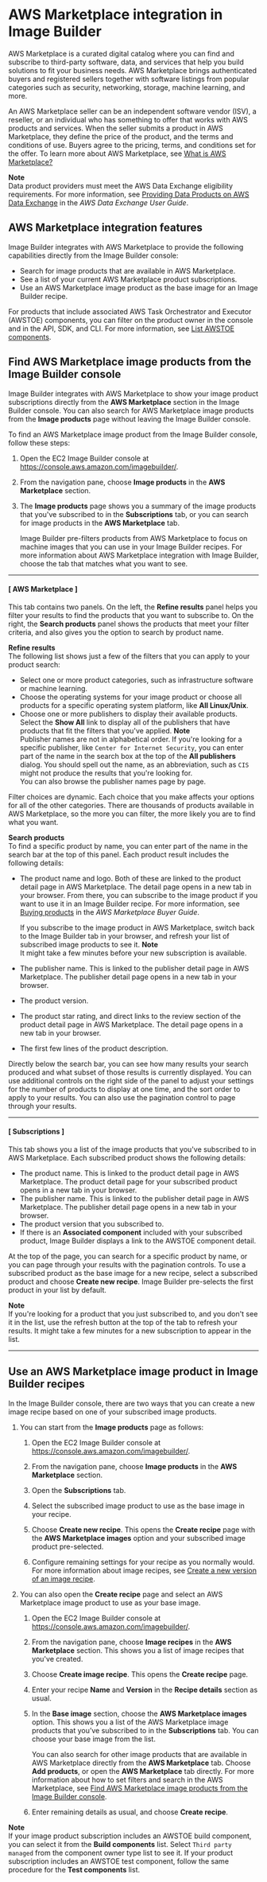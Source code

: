 # AWS Marketplace integration in Image Builder<a name="integ-marketplace"></a>

AWS Marketplace is a curated digital catalog where you can find and subscribe to third\-party software, data, and services that help you build solutions to fit your business needs\. AWS Marketplace brings authenticated buyers and registered sellers together with software listings from popular categories such as security, networking, storage, machine learning, and more\.

An AWS Marketplace seller can be an independent software vendor \(ISV\), a reseller, or an individual who has something to offer that works with AWS products and services\. When the seller submits a product in AWS Marketplace, they define the price of the product, and the terms and conditions of use\. Buyers agree to the pricing, terms, and conditions set for the offer\. To learn more about AWS Marketplace, see [What is AWS Marketplace?](https://docs.aws.amazon.com/marketplace/latest/buyerguide/what-is-marketplace.html)

**Note**  
Data product providers must meet the AWS Data Exchange eligibility requirements\. For more information, see [Providing Data Products on AWS Data Exchange](https://docs.aws.amazon.com/marketplace/latest/userguide/providing-data-sets.html) in the *AWS Data Exchange User Guide*\.

## AWS Marketplace integration features<a name="integ-marketplace-features"></a>

Image Builder integrates with AWS Marketplace to provide the following capabilities directly from the Image Builder console:
+ Search for image products that are available in AWS Marketplace\.
+ See a list of your current AWS Marketplace product subscriptions\.
+ Use an AWS Marketplace image product as the base image for an Image Builder recipe\.

For products that include associated AWS Task Orchestrator and Executor \(AWSTOE\) components, you can filter on the product owner in the console and in the API, SDK, and CLI\. For more information, see [List AWSTOE components](component-details.md#list-components)\.

## Find AWS Marketplace image products from the Image Builder console<a name="integ-marketplace-find"></a>

Image Builder integrates with AWS Marketplace to show your image product subscriptions directly from the **AWS Marketplace** section in the Image Builder console\. You can also search for AWS Marketplace image products from the **Image products** page without leaving the Image Builder console\.

To find an AWS Marketplace image product from the Image Builder console, follow these steps:

1. Open the EC2 Image Builder console at [https://console\.aws\.amazon\.com/imagebuilder/](https://console.aws.amazon.com/imagebuilder/)\.

1. From the navigation pane, choose **Image products** in the **AWS Marketplace** section\.

1. The **Image products** page shows you a summary of the image products that you've subscribed to in the **Subscriptions** tab, or you can search for image products in the **AWS Marketplace** tab\.

   Image Builder pre\-filters products from AWS Marketplace to focus on machine images that you can use in your Image Builder recipes\. For more information about AWS Marketplace integration with Image Builder, choose the tab that matches what you want to see\.

------
#### [ AWS Marketplace ]

   This tab contains two panels\. On the left, the **Refine results** panel helps you filter your results to find the products that you want to subscribe to\. On the right, the **Search products** panel shows the products that meet your filter criteria, and also gives you the option to search by product name\.

**Refine results**  
The following list shows just a few of the filters that you can apply to your product search:
   + Select one or more product categories, such as infrastructure software or machine learning\.
   + Choose the operating systems for your image product or choose all products for a specific operating system platform, like **All Linux/Unix**\.
   + Choose one or more publishers to display their available products\. Select the **Show All** link to display all of the publishers that have products that fit the filters that you've applied\.
**Note**  
Publisher names are not in alphabetical order\. If you're looking for a specific publisher, like `Center for Internet Security`, you can enter part of the name in the search box at the top of the **All publishers** dialog\. You should spell out the name, as an abbreviation, such as `CIS` might not produce the results that you're looking for\.  
You can also browse the publisher names page by page\.

   Filter choices are dynamic\. Each choice that you make affects your options for all of the other categories\. There are thousands of products available in AWS Marketplace, so the more you can filter, the more likely you are to find what you want\.

**Search products**  
To find a specific product by name, you can enter part of the name in the search bar at the top of this panel\. Each product result includes the following details:
   + The product name and logo\. Both of these are linked to the product detail page in AWS Marketplace\. The detail page opens in a new tab in your browser\. From there, you can subscribe to the image product if you want to use it in an Image Builder recipe\. For more information, see [Buying products](https://docs.aws.amazon.com/marketplace/latest/buyerguide/buyer-subscribing-to-products.html) in the *AWS Marketplace Buyer Guide*\.

     If you subscribe to the image product in AWS Marketplace, switch back to the Image Builder tab in your browser, and refresh your list of subscribed image products to see it\.
**Note**  
It might take a few minutes before your new subscription is available\.
   + The publisher name\. This is linked to the publisher detail page in AWS Marketplace\. The publisher detail page opens in a new tab in your browser\.
   + The product version\.
   + The product star rating, and direct links to the review section of the product detail page in AWS Marketplace\. The detail page opens in a new tab in your browser\.
   + The first few lines of the product description\.

   Directly below the search bar, you can see how many results your search produced and what subset of those results is currently displayed\. You can use additional controls on the right side of the panel to adjust your settings for the number of products to display at one time, and the sort order to apply to your results\. You can also use the pagination control to page through your results\.

------
#### [ Subscriptions ]

   This tab shows you a list of the image products that you've subscribed to in AWS Marketplace\. Each subscribed product shows the following details:
   + The product name\. This is linked to the product detail page in AWS Marketplace\. The product detail page for your subscribed product opens in a new tab in your browser\.
   + The publisher name\. This is linked to the publisher detail page in AWS Marketplace\. The publisher detail page opens in a new tab in your browser\.
   + The product version that you subscribed to\.
   + If there is an **Associated component** included with your subscribed product, Image Builder displays a link to the AWSTOE component detail\.

   At the top of the page, you can search for a specific product by name, or you can page through your results with the pagination controls\. To use a subscribed product as the base image for a new recipe, select a subscribed product and choose **Create new recipe**\. Image Builder pre\-selects the first product in your list by default\.

**Note**  
If you're looking for a product that you just subscribed to, and you don't see it in the list, use the refresh button at the top of the tab to refresh your results\. It might take a few minutes for a new subscription to appear in the list\.

------

## Use an AWS Marketplace image product in Image Builder recipes<a name="integ-marketplace-base-image"></a>

In the Image Builder console, there are two ways that you can create a new image recipe based on one of your subscribed image products\.

1. You can start from the **Image products** page as follows:

   1. Open the EC2 Image Builder console at [https://console\.aws\.amazon\.com/imagebuilder/](https://console.aws.amazon.com/imagebuilder/)\.

   1. From the navigation pane, choose **Image products** in the **AWS Marketplace** section\.

   1. Open the **Subscriptions** tab\.

   1. Select the subscribed image product to use as the base image in your recipe\.

   1. Choose **Create new recipe**\. This opens the **Create recipe** page with the **AWS Marketplace images** option and your subscribed image product pre\-selected\.

   1. Configure remaining settings for your recipe as you normally would\. For more information about image recipes, see [Create a new version of an image recipe](create-image-recipes.md)\.

1. You can also open the **Create recipe** page and select an AWS Marketplace image product to use as your base image\.

   1. Open the EC2 Image Builder console at [https://console\.aws\.amazon\.com/imagebuilder/](https://console.aws.amazon.com/imagebuilder/)\.

   1. From the navigation pane, choose **Image recipes** in the **AWS Marketplace** section\. This shows you a list of image recipes that you've created\.

   1. Choose **Create image recipe**\. This opens the **Create recipe** page\.

   1. Enter your recipe **Name** and **Version** in the **Recipe details** section as usual\.

   1. In the **Base image** section, choose the **AWS Marketplace images** option\. This shows you a list of the AWS Marketplace image products that you’ve subscribed to in the **Subscriptions** tab\. You can choose your base image from the list\.

      You can also search for other image products that are available in AWS Marketplace directly from the **AWS Marketplace** tab\. Choose **Add products**, or open the **AWS Marketplace** tab directly\. For more information about how to set filters and search in the AWS Marketplace, see [Find AWS Marketplace image products from the Image Builder console](#integ-marketplace-find)\.

   1. Enter remaining details as usual, and choose **Create recipe**\.

**Note**  
If your image product subscription includes an AWSTOE build component, you can select it from the **Build components** list\. Select `Third party managed` from the component owner type list to see it\. If your product subscription includes an AWSTOE test component, follow the same procedure for the **Test components** list\.